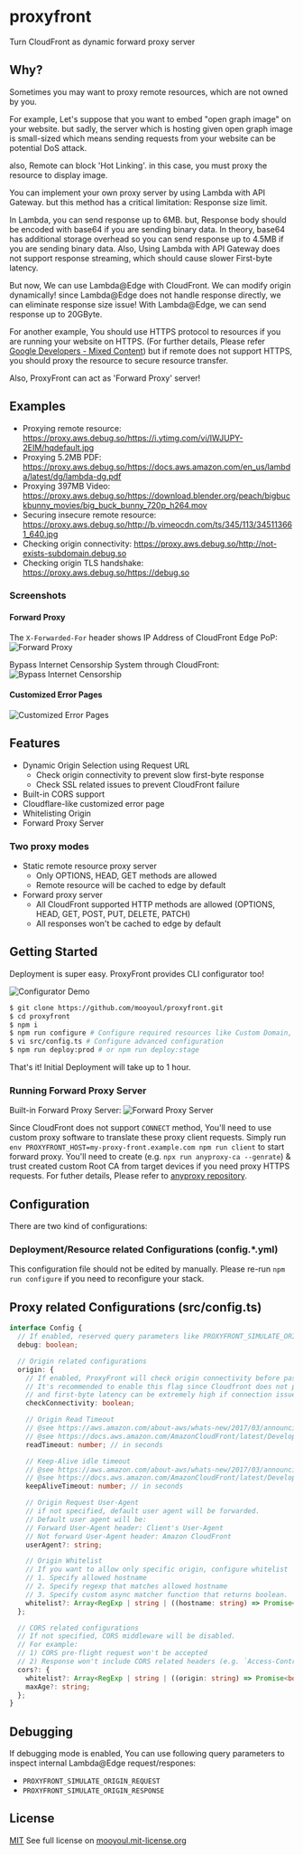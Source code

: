 # proxyfront
Turn CloudFront as dynamic forward proxy server

## Why?

Sometimes you may want to proxy remote resources, which are not owned by you.

For example, Let's suppose that you want to embed "open graph image" on your website.
but sadly, the server which is hosting given open graph image is small-sized 
which means sending requests from your website can be potential DoS attack.

also, Remote can block 'Hot Linking'. in this case, you must proxy the resource to display image.  

You can implement your own proxy server by using Lambda with API Gateway. 
but this method has a critical limitation: Response size limit.

In Lambda, you can send response up to 6MB. 
but, Response body should be encoded with base64 if you are sending binary data. 
In theory, base64 has additional storage overhead so you can send response up to 4.5MB if you are sending binary data.
Also, Using Lambda with API Gateway does not support response streaming, which should cause slower First-byte latency.

But now, We can use Lambda@Edge with CloudFront. We can modify origin dynamically!
since Lambda@Edge does not handle response directly, we can eliminate response size issue! With Lambda@Edge, we can send response up to 20GByte.

For another example, You should use HTTPS protocol to resources if you are running your website on HTTPS.
(For further details, Please refer [Google Developers - Mixed Content](https://developers.google.com/web/fundamentals/security/prevent-mixed-content/what-is-mixed-content))
but if remote does not support HTTPS, you should proxy the resource to secure resource transfer.

Also, ProxyFront can act as 'Forward Proxy' server!

## Examples

- Proxying remote resource: https://proxy.aws.debug.so/https://i.ytimg.com/vi/IWJUPY-2EIM/hqdefault.jpg
- Proxying 5.2MB PDF: https://proxy.aws.debug.so/https://docs.aws.amazon.com/en_us/lambda/latest/dg/lambda-dg.pdf
- Proxying 397MB Video: https://proxy.aws.debug.so/https://download.blender.org/peach/bigbuckbunny_movies/big_buck_bunny_720p_h264.mov
- Securing insecure remote resource: https://proxy.aws.debug.so/http://b.vimeocdn.com/ts/345/113/345113661_640.jpg
- Checking origin connectivity: https://proxy.aws.debug.so/http://not-exists-subdomain.debug.so
- Checking origin TLS handshake: https://proxy.aws.debug.so/https://debug.so

### Screenshots

#### Forward Proxy

The `X-Forwarded-For` header shows IP Address of CloudFront Edge PoP: 
![Forward Proxy](/assets/forward-proxy.gif)

Bypass Internet Censorship System through CloudFront:
![Bypass Internet Censorship](/assets/forward-proxy-bypass.gif)


#### Customized Error Pages

![Customized Error Pages](/assets/error.png)


## Features

- Dynamic Origin Selection using Request URL
  - Check origin connectivity to prevent slow first-byte response
  - Check SSL related issues to prevent CloudFront failure
- Built-in CORS support
- Cloudflare-like customized error page
- Whitelisting Origin
- Forward Proxy Server

### Two proxy modes

- Static remote resource proxy server
  - Only OPTIONS, HEAD, GET methods are allowed
  - Remote resource will be cached to edge by default  
- Forward proxy server
  - All CloudFront supported HTTP methods are allowed (OPTIONS, HEAD, GET, POST, PUT, DELETE, PATCH)
  - All responses won't be cached to edge by default

## Getting Started

Deployment is super easy. ProxyFront provides CLI configurator too!

![Configurator Demo](/assets/configurator.gif)

```bash
$ git clone https://github.com/mooyoul/proxyfront.git
$ cd proxyfront
$ npm i
$ npm run configure # Configure required resources like Custom Domain, Route 53 Record...
$ vi src/config.ts # Configure advanced configuration
$ npm run deploy:prod # or npm run deploy:stage
```

That's it! Initial Deployment will take up to 1 hour.

### Running Forward Proxy Server

Built-in Forward Proxy Server:
![Forward Proxy Server](/assets/forward-proxy-server.gif)

Since CloudFront does not support `CONNECT` method, You'll need to use custom proxy software to translate these proxy client requests.
Simply run `env PROXYFRONT_HOST=my-proxy-front.example.com npm run client` to start forward proxy.
You'll need to create (e.g. `npx run anyproxy-ca --genrate`) & trust created custom Root CA from target devices if you need proxy HTTPS requests.
For futher details, Please refer to [anyproxy repository](https://github.com/alibaba/anyproxy).  

## Configuration

There are two kind of configurations: 

### Deployment/Resource related Configurations (config.*.yml)

This configuration file should not be edited by manually. 
Please re-run `npm run configure` if you need to reconfigure your stack.

## Proxy related Configurations (src/config.ts)

```typescript
interface Config {
  // If enabled, reserved query parameters like PROXYFRONT_SIMULATE_ORIGIN_REQUEST will work.
  debug: boolean;

  // Origin related configurations
  origin: {
    // If enabled, ProxyFront will check origin connectivity before passing request to CloudFront.
    // It's recommended to enable this flag since Cloudfront does not provide detailed failure reason
    // and first-byte latency can be extremely high if connection issue occurs.
    checkConnectivity: boolean;

    // Origin Read Timeout
    // @see https://aws.amazon.com/about-aws/whats-new/2017/03/announcing-configure-read-timeout-and-keep-alive-timeout-values-for-your-amazon-cloudfront-custom-origins/
    // @see https://docs.aws.amazon.com/AmazonCloudFront/latest/DeveloperGuide/RequestAndResponseBehaviorCustomOrigin.html#request-custom-request-timeout
    readTimeout: number; // in seconds

    // Keep-Alive idle timeout
    // @see https://aws.amazon.com/about-aws/whats-new/2017/03/announcing-configure-read-timeout-and-keep-alive-timeout-values-for-your-amazon-cloudfront-custom-origins/
    // @see https://docs.aws.amazon.com/AmazonCloudFront/latest/DeveloperGuide/RequestAndResponseBehaviorCustomOrigin.html#request-custom-persistent-connections
    keepAliveTimeout: number; // in seconds

    // Origin Request User-Agent
    // if not specified, default user agent will be forwarded.
    // Default user agent will be:
    // Forward User-Agent header: Client's User-Agent
    // Not forward User-Agent header: Amazon CloudFront
    userAgent?: string;

    // Origin Whitelist
    // If you want to allow only specific origin, configure whitelist
    // 1. Specify allowed hostname
    // 2. Specify regexp that matches allowed hostname
    // 3. Specify custom async matcher function that returns boolean.
    whitelist?: Array<RegExp | string | ((hostname: string) => Promise<boolean>)>;
  };

  // CORS related configurations
  // If not specified, CORS middleware will be disabled.
  // For example:
  // 1) CORS pre-flight request won't be accepted
  // 2) Response won't include CORS related headers (e.g. `Access-Control-Allow-Origin`)
  cors?: {
    whitelist?: Array<RegExp | string | ((origin: string) => Promise<boolean>)>;
    maxAge?: string;
  };
}
```

## Debugging

If debugging mode is enabled, You can use following query parameters to inspect internal Lambda@Edge request/respones:

- `PROXYFRONT_SIMULATE_ORIGIN_REQUEST`
- `PROXYFRONT_SIMULATE_ORIGIN_RESPONSE`


## License
[MIT](LICENSE)
See full license on [mooyoul.mit-license.org](http://mooyoul.mit-license.org/) 
